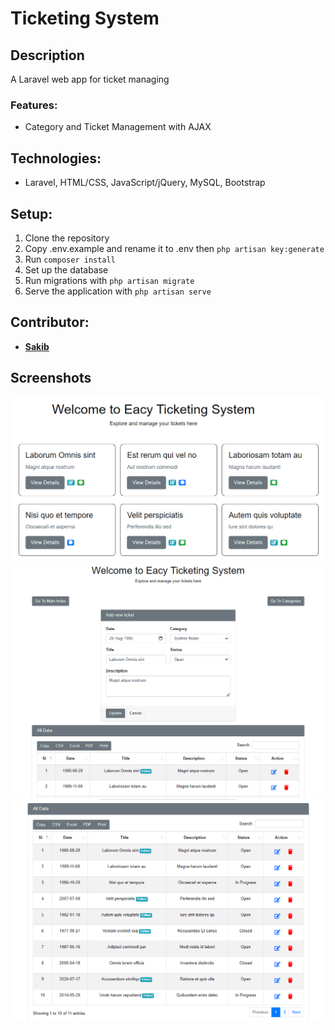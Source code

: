 # Ticketing System

## Description

A Laravel web app for ticket managing

### Features:

-   Category and Ticket Management with AJAX

## Technologies:

-   Laravel, HTML/CSS, JavaScript/jQuery, MySQL, Bootstrap

## Setup:

1. Clone the repository
2. Copy .env.example and rename it to .env then `php artisan key:generate` 
3. Run `composer install`
3. Set up the database
4. Run migrations with `php artisan migrate`
4. Serve the application with `php artisan serve`

## Contributor:

-   **[Sakib](https://github.com/saakiiib/)**

## Screenshots

![Index](images/ss1.png)
![Add Ticket](images/ss2.png)
![Manage Ticket](images/ss3.png)
